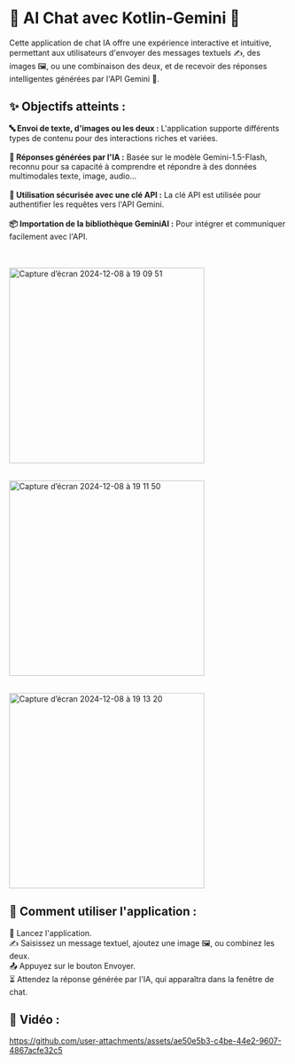 # 🚀 AI Chat avec Kotlin-Gemini 🌌
Cette application de chat IA offre une expérience interactive et intuitive, permettant aux utilisateurs d'envoyer des messages textuels ✍️, des images 🖼️, ou une combinaison des deux, et de recevoir des réponses intelligentes générées par l'API Gemini 🤖.

## ✨ Objectifs atteints :
**🔤 Envoi de texte, d'images ou les deux :** L'application supporte différents types de contenu pour des interactions riches et variées. <br> <br>
**🤖 Réponses générées par l'IA :** Basée sur le modèle Gemini-1.5-Flash, reconnu pour sa capacité à comprendre et répondre à des données multimodales texte, image, audio... <br><br>
**🔑 Utilisation sécurisée avec une clé API :** La clé API est utilisée pour authentifier les requêtes vers l'API Gemini.<br><br>
**📦 Importation de la bibliothèque GeminiAI :** Pour intégrer et communiquer facilement avec l'API. <br><br>

<br><img width="352" alt="Capture d’écran 2024-12-08 à 19 09 51" src="https://github.com/user-attachments/assets/73a62f34-34a7-4fd2-b13e-6883b064e180"><br>

<br><img width="352" alt="Capture d’écran 2024-12-08 à 19 11 50" src="https://github.com/user-attachments/assets/78bd19bb-4483-4503-ac1f-0475726f4eb3"><br>

<br><img width="352" alt="Capture d’écran 2024-12-08 à 19 13 20" src="https://github.com/user-attachments/assets/b9cc7a32-1c04-4a16-bc8e-081f65b4ebb5"><br>

## 🚦 Comment utiliser l'application :

📱 Lancez l'application. <br>
✍️ Saisissez un message textuel, ajoutez une image 🖼️, ou combinez les deux.<br>
📤 Appuyez sur le bouton Envoyer.<br>
⏳ Attendez la réponse générée par l'IA, qui apparaîtra dans la fenêtre de chat.<br>

## 🎥 Vidéo : 

https://github.com/user-attachments/assets/ae50e5b3-c4be-44e2-9607-4867acfe32c5





